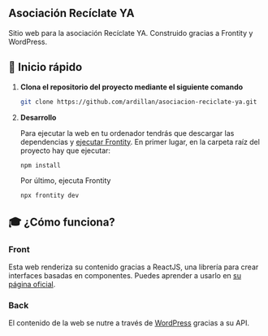 ## Asociación Recíclate YA

Sitio web para la asociación Recíclate YA. Construido gracias a Frontity y WordPress.

## 🚀 Inicio rápido

1.  **Clona el repositorio del proyecto mediante el siguiente comando**


    ```bash
    git clone https://github.com/ardillan/asociacion-reciclate-ya.git
    ```

1.  **Desarrollo**

    Para ejecutar la web en tu ordenador tendrás que descargar las dependencias y [ejecutar Frontity](https://docs.frontity.org/getting-started/quick-start-guide). En primer lugar, en la carpeta raíz del proyecto hay que ejecutar:

    ```bash
    npm install
    ```

    Por último, ejecuta Frontity

    ```bash
    npx frontity dev
    ```

## 🎓 ¿Cómo funciona?

### Front

Esta web renderiza su contenido gracias a ReactJS, una librería para crear interfaces basadas en componentes. Puedes aprender a usarlo en [su página oficial](https://reactjs.org/tutorial/tutorial.html).

### Back

El contenido de la web se nutre a través de [WordPress](https://www.wordpress.com) gracias a su API.
